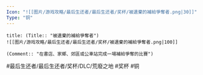```yaml
---
Icon: "![[图片/游戏攻略/最后生还者/最后生还者/奖杯/被遺棄的補給爭奪者.png|30]]"
Type: "铜"
---
```

```ad-common-bronze-trophy
title: (Title:: "被遺棄的補給爭奪者")
![[图片/游戏攻略/最后生还者/最后生还者/奖杯/被遺棄的補給爭奪者.png|100]]

(Comment:: "在書店、家鄉、郊區或公車站完成一場補給爭奪的比賽")
```

#最后生还者/最后生还者/奖杯/DLC/荒廢之地 #奖杯 #铜
